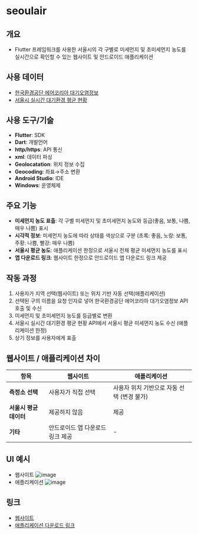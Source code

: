 # seoulair

## 개요
- Flutter 프레임워크를 사용한 서울시의 각 구별로 미세먼지 및 초미세먼지 농도를 실시간으로 확인할 수 있는 웹사이트 및 안드로이드 애플리케이션

## 사용 데이터
- [한국환경공단 에어코리아 대기오염정보](https://www.data.go.kr/data/15073861/openapi.do)
- [서울시 실시간 대기환경 평균 현황](https://data.seoul.go.kr/dataList/OA-1201/S/1/datasetView.do)

## 사용 도구/기술
- **Flutter**: SDK
- **Dart**: 개발언어
- **http/https**: API 통신
- **xml**: 데이터 파싱
- **Geolocatation**: 위치 정보 수집
- **Geocoding**: 좌표→주소 변환 
- **Android Studio**: IDE
- **Windows**: 운영체제

## 주요 기능
- **미세먼지 농도 표출**: 각 구별 미세먼지 및 초미세먼지 농도와 등급(좋음, 보통, 나쁨, 매우 나쁨) 표시
- **시각적 정보**: 미세먼지 농도에 따라 상태를 색상으로 구분 (초록: 좋음, 노랑: 보통, 주황: 나쁨, 빨강: 매우 나쁨)
- **서울시 평균 농도**: 애플리케이션 한정으로 서울시 전체 평균 미세먼지 농도를 표시
- **앱 다운로드 링크**: 웹사이트 한정으로 안드로이드 앱 다운로드 링크 제공

## 작동 과정
1. 사용자가 지역 선택(웹사이트) 또는 위치 기반 자동 선택(애플리케이션)
2. 선택된 구의 이름을 요청 인자로 넣어 한국환경공단 에어코리아 대가오염정보 API 호출 및 수신
3. 미세먼지 및 초미세먼지 농도를 등급별로 변환
4. 서울시 실시간 대기환경 평균 현황 API에서 서울시 평균 미세먼지 농도 수신 (애플리케이션 한정)
5. 상기 정보를 사용자에게 표출

## 웹사이트 / 애플리케이션 차이

| 항목                | 웹사이트                                | 애플리케이션                                      |
|---------------------|-----------------------------------|-----------------------------------------|
| **측정소 선택**      | 사용자가 직접 선택               | 사용자 위치 기반으로 자동 선택 (변경 불가) |
| **서울시 평균 데이터** | 제공하지 않음                    | 제공                                    |
| **기타**             | 안드로이드 앱 다운로드 링크 제공 | -                                       |
## UI 예시
- 웹사이트
![image](https://github.com/user-attachments/assets/9647495b-b833-4458-8663-770edfdc64e8)
- 애플리케이션
![image](https://github.com/user-attachments/assets/61cdb208-96cb-4e46-8bce-0e5f808639a3)

## 링크
- [웹사이트](https://junny1117.github.io/seoulair)
- [애플리케이션 다운로드 링크](https://drive.usercontent.google.com/download?id=1Cpr3Fg9AZmVUiZ_Ve3PRvR4zryAsnLtU&export=download&authuser=0&confirm=t&uuid=3cae1721-0bc4-4eea-a52e-20690fc70900&at=AO7h07fYoiSDLeY9r2Do4Tb7gSPT:1725624913381)

